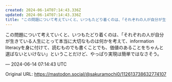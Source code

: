 ```yaml
---
created: 2024-06-14T07:14:43.336Z
updated: 2024-06-14T07:14:43.336Z
title: "この問題について考えていくと、いつもたどり着くのは、「それぞれの人が自分が生きて[...]"
---
```


<p>この問題について考えていくと、いつもたどり着くのは、「それぞれの人が自分が生きている人生にとって本当に大切なものは何かを考えて、information literacyを身に付けて、読むものでも書くことでも、価値のあることをちゃんと選ばないといけない」ということだけど、やっぱり実現は簡単ではなさそう。</p>

&mdash; 2024-06-14 07:14:43 UTC

Original URL: https://mastodon.social/@sakuramochi0/112613738632774107
